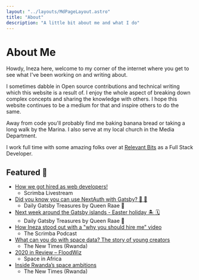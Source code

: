 ```yaml
---
layout: "../layouts/MdPageLayout.astro"
title: "About"
description: "A little bit about me and what I do"
---
```


# About Me

Howdy, Ineza here, welcome to my corner of the internet where you get
to see what I've been working on and writing about.

I sometimes dabble in Open source contributions and technical writing which
this website is a result of. I enjoy the whole aspect of breaking down complex
concepts and sharing the knowledge with others. I hope this website continues
to be a medium for that and inspire others to do the same.

Away from code you'll probably find me baking banana bread or taking a long walk
by the Marina. I also serve at my local church in the Media Department.

I work full time with some amazing folks over at [Relevant Bits](https://relevantbits.com/)
as a Full Stack Developer.

## Featured 📰

- [How we got hired as web developers!](https://www.youtube.com/watch?v=W_HLGoRDAN4)
  - Scrimba Livestream
- [Did you know you can use NextAuth with Gatsby? 🔐 👤](https://queen.raae.codes/emails/2022-09-09-nextauth/)
  - Daily Gatsby Treasures by Queen Raae 👑
- [Next week around the Gatsby islands - Easter holiday 🏝 🗓](https://queen.raae.codes/emails/2022-04-08-easter/)
  - Daily Gatsby Treasures by Queen Raae 👑
- [How Ineza stood out with a "why you should hire me" video](https://scrimba.com/podcast/how-ineza-stood-out-with-a-why-you-should-hire-me-video/)
  - The Scrimba Podcast
- [What can you do with space data? The story of young creators](https://www.newtimes.co.rw/news/what-can-you-do-space-data-story-young-creators)
  - The New Times (Rwanda)
- [2020 in Review – FloodWiz](https://africanews.space/2020-in-review-floodwiz/)
  - Space in Africa
- [Inside Rwanda’s space ambitions](https://www.newtimes.co.rw/news/inside-rwandas-space-ambitions)
  - The New Times (Rwanda)
